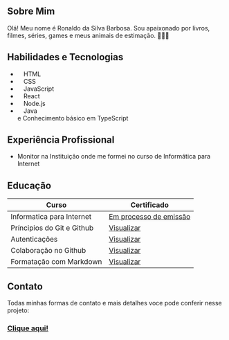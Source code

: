 ## Sobre Mim
Olá! Meu nome é Ronaldo da Silva Barbosa. 
Sou apaixonado por livros, filmes, séries, games e meus animais de estimação. 🐶🤍😺

## Habilidades e Tecnologias

- <img src="https://cdn.jsdelivr.net/gh/devicons/devicon@latest/icons/html5/html5-original.svg" width="10rem"> HTML 
- <img src="https://cdn.jsdelivr.net/gh/devicons/devicon@latest/icons/css3/css3-original.svg" width="10rem"> CSS
- <img src="https://cdn.jsdelivr.net/gh/devicons/devicon@latest/icons/javascript/javascript-original.svg" width="10rem"> JavaScript
- <img src="https://cdn.jsdelivr.net/gh/devicons/devicon@latest/icons/react/react-original.svg" width="10rem"> React
- <img src="https://cdn.jsdelivr.net/gh/devicons/devicon@latest/icons/nodejs/nodejs-original.svg" width="10rem"> Node.js
- <img src="https://cdn.jsdelivr.net/gh/devicons/devicon@latest/icons/java/java-original.svg" width="10rem"> Java
<br>e Conhecimento básico em TypeScript <img src="https://cdn.jsdelivr.net/gh/devicons/devicon@latest/icons/typescript/typescript-original.svg" width="10rem">

## Experiência Profissional
- Monitor na Instituição onde me formei no curso de Informática para Internet

## Educação
|Curso|Certificado|
|-----|-----|
|Informatica para Internet| [Em processo de emissão]()|
|Príncipios do Git e Github| [Visualizar ](https://www.dio.me/certificate/CKVALOYS/share)|
|Autenticações| [Visualizar ](https://www.dio.me/certificate/Q1YHNGGN/share)|
|Colaboração no Github| [Visualizar ](https://www.dio.me/certificate/5OWKT3Z1/share)|
|Formatação com Markdown| [Visualizar ](https://www.dio.me/certificate/ZZPJZ5E5/share)|

## Contato
Todas minhas formas de contato e mais detalhes voce pode conferir nesse projeto:  
### [Clique aqui!](https://ronaldornd.vercel.app/)

